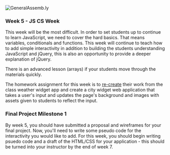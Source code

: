 ![GeneralAssemb.ly](https://github.com/generalassembly/ga-ruby-on-rails-for-devs/raw/master/images/ga.png "GeneralAssemb.ly")

### Week 5 - JS CS Week

This week will be the most difficult. In order to set students up to continue to learn  JavaScript, we need to cover the hard basics. That means variables, conditionals and functions. This week will continue to teach how to add simple interactivity in addition to building the students understanding JavaScript and jQuery, this is also an opportunity to provide a deeper explanation of jQuery.

There is an advanced lesson (arrays) if your students move through the materials quickly.

The homework assignment for this week is to [re-create](Assignment) their work from the class weather widget app and create a city widget web application that takes a user's input and updates the page's background and images with assets given to students to reflect the input. 

### Final Project Milestone 1

By week 5, you should have submitted a proposal and wireframes for your final project. Now, you'll need to write some pseudo code for the interactivity you would like to add. For this week, you should begin writing psuedo code and a draft of the HTML/CSS for your application - this should be turned into your instructor by the end of week 7.
